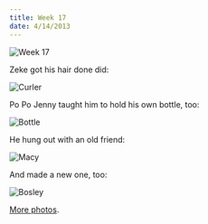 ```yaml
---
title: Week 17
date: 4/14/2013
---
```


![Week 17](https://lh4.googleusercontent.com/-jtNO2o03KyI/UWuL9IkztUI/AAAAAAAAL4A/NY5G31pGGU0/s672/Zeek+Week+17+Graphic.jpg)

Zeke got his hair done did:

![Curler](https://lh6.googleusercontent.com/-P39JM9KVq60/UWuL9XSS0xI/AAAAAAAAL4I/y2kM3PRIVPM/s672/DSC_9409.JPG)

Po Po Jenny taught him to hold his own bottle, too:

![Bottle](https://lh3.googleusercontent.com/-aBDPzMFx1TA/UWuL90HLF0I/AAAAAAAAL4Q/W0RFsZGrI30/s1011/DSC_9412.JPG)

He hung out with an old friend:

![Macy](https://lh5.googleusercontent.com/-bKPtA6_w1EU/UWuMBY1DNII/AAAAAAAAL5Q/RbmbkHUmFko/s1011/DSC_9443.JPG)

And made a new one, too:

![Bosley](https://lh6.googleusercontent.com/-_zCcbewHe_c/UWuL_WrSwQI/AAAAAAAAL4o/pxV1XBzhy18/s1011/DSC_9418.JPG)

[More photos](https://plus.google.com/photos/109995794392976695103/albums/5866936807617540721).
